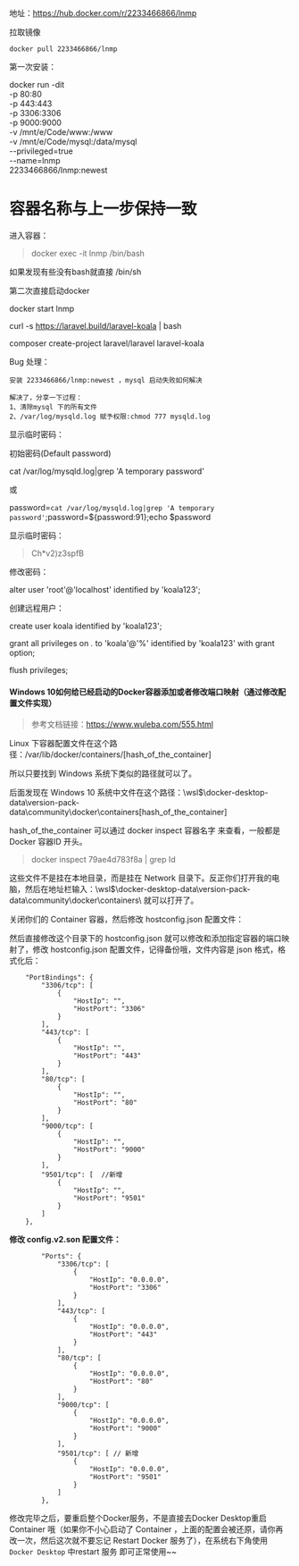 地址：https://hub.docker.com/r/2233466866/lnmp

拉取镜像

```
docker pull 2233466866/lnmp
```

第一次安装：

docker run -dit \
-p 80:80 \
-p 443:443 \
-p 3306:3306 \
-p 9000:9000 \
-v /mnt/e/Code/www:/www \
-v /mnt/e/Code/mysql:/data/mysql \
--privileged=true \
--name=lnmp \
2233466866/lnmp:newest

# 容器名称与上一步保持一致

进入容器：

> docker exec -it lnmp /bin/bash

如果发现有些没有bash就直接  /bin/sh



第二次直接启动docker

docker start lnmp


curl -s https://laravel.build/laravel-koala | bash

composer create-project laravel/laravel laravel-koala


Bug 处理：

```
安装 2233466866/lnmp:newest ，mysql 启动失败如何解决

解决了，分享一下过程：
1、清除mysql 下的所有文件
2、/var/log/mysqld.log 赋予权限:chmod 777 mysqld.log
```


显示临时密码：

初始密码(Default password)

cat /var/log/mysqld.log|grep 'A temporary password'

 或

password=`cat /var/log/mysqld.log|grep 'A temporary password'`;password=${password:91};echo $password

显示临时密码：

> Ch*v2)z3spfB

修改密码：

alter user 'root'@'localhost' identified by 'koala123';

创建远程用户：

create user koala identified by 'koala123';

grant all privileges on *.* to 'koala'@'%' identified by 'koala123' with grant option;

flush privileges;





#### Windows 10如何给已经启动的Docker容器添加或者修改端口映射（通过修改配置文件实现）

> 参考文档链接：https://www.wuleba.com/555.html

Linux 下容器配置文件在这个路径：/var/lib/docker/containers/[hash_of_the_container]

所以只要找到 Windows 系统下类似的路径就可以了。

后面发现在 Windows 10 系统中文件在这个路径：\\wsl$\docker-desktop-data\version-pack-data\community\docker\containers\[hash_of_the_container]

hash_of_the_container 可以通过 docker inspect 容器名字 来查看，一般都是 Docker 容器ID 开头。

> docker inspect 79ae4d783f8a | grep Id



这些文件不是挂在本地目录，而是挂在 Network 目录下。反正你们打开我的电脑，然后在地址栏输入：\\wsl$\docker-desktop-data\version-pack-data\community\docker\containers\   就可以打开了。

关闭你们的 Container 容器，然后修改 hostconfig.json 配置文件：

然后直接修改这个目录下的 hostconfig.json 就可以修改和添加指定容器的端口映射了，修改 hostconfig.json 配置文件，记得备份哦，文件内容是 json 格式，格式化后：

```
    "PortBindings": {
        "3306/tcp": [
            {
                "HostIp": "",
                "HostPort": "3306"
            }
        ],
        "443/tcp": [
            {
                "HostIp": "",
                "HostPort": "443"
            }
        ],
        "80/tcp": [
            {
                "HostIp": "",
                "HostPort": "80"
            }
        ],
        "9000/tcp": [
            {
                "HostIp": "",
                "HostPort": "9000"
            }
        ],
        "9501/tcp": [  //新增
            {
                "HostIp": "",
                "HostPort": "9501"
            }
        ]
    },
```



**修改 config.v2.son 配置文件：**

```
        "Ports": {
            "3306/tcp": [
                {
                    "HostIp": "0.0.0.0",
                    "HostPort": "3306"
                }
            ],
            "443/tcp": [
                {
                    "HostIp": "0.0.0.0",
                    "HostPort": "443"
                }
            ],
            "80/tcp": [
                {
                    "HostIp": "0.0.0.0",
                    "HostPort": "80"
                }
            ],
            "9000/tcp": [
                {
                    "HostIp": "0.0.0.0",
                    "HostPort": "9000"
                }
            ],
            "9501/tcp": [ // 新增
                {
                    "HostIp": "0.0.0.0",
                    "HostPort": "9501"
                }
            ]
        },
```



修改完毕之后，要重启整个Docker服务，不是直接去Docker Desktop重启 Container 哦（如果你不小心启动了 Container  ，上面的配置会被还原，请你再改一次，然后这次就不要忘记 Restart Docker 服务了），在系统右下角使用 `Docker Desktop` 中restart 服务  即可正常使用~~
